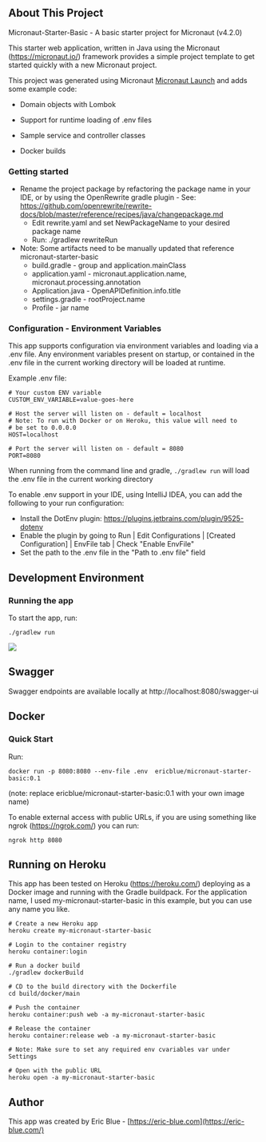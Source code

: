 ## About This Project

Micronaut-Starter-Basic - A basic starter project for Micronaut (v4.2.0)

This starter web application, written in Java using the Micronaut (https://micronaut.io/) framework provides a simple project template to get started quickly with a new Micronaut project.

This project was generated using Micronaut [Micronaut Launch](https://micronaut.io/launch/) and adds some example code:

- Domain objects with Lombok

- Support for runtime loading of .env files

- Sample service and controller classes

- Docker builds

### Getting started

* Rename the project package by refactoring the package name in your IDE, or by using the OpenRewrite gradle plugin - See: https://github.com/openrewrite/rewrite-docs/blob/master/reference/recipes/java/changepackage.md
  - Edit rewrite.yaml and set NewPackageName to your desired package name
  - Run: ./gradlew rewriteRun
* Note: Some artifacts need to be manually updated that reference micronaut-starter-basic
  - build.gradle - group and application.mainClass
  - application.yaml - micronaut.application.name, micronaut.processing.annotation 
  - Application.java - OpenAPIDefinition.info.title
  - settings.gradle - rootProject.name
  - Profile - jar name

### Configuration - Environment Variables

This app supports configuration via environment variables and loading via a .env file. Any environment variables present on startup, or contained in the .env file in the current working directory will be loaded at runtime.

Example .env file:

```
# Your custom ENV variable
CUSTOM_ENV_VARIABLE=value-goes-here

# Host the server will listen on - default = localhost
# Note: To run with Docker or on Heroku, this value will need to 
# be set to 0.0.0.0 
HOST=localhost

# Port the server will listen on - default = 8080
PORT=8080
```

When running from the command line and gradle, ```./gradlew run``` will load the .env file in the current working directory

To enable .env support in your IDE, using IntelliJ IDEA, you can add the following to your run configuration:

- Install the DotEnv plugin: https://plugins.jetbrains.com/plugin/9525-dotenv
- Enable the plugin by going to Run | Edit Configurations | [Created Configuration] | EnvFile tab | Check "Enable EnvFile"
- Set the path to the .env file in the "Path to .env file" field

## Development Environment

### Running the app

To start the app, run:

```
./gradlew run
```

![](https://eric-blue.com/micronaut-starter-basic/gradle_run.jpg?latest=4.2.0)

## Swagger

Swagger endpoints are available locally at http://localhost:8080/swagger-ui

## Docker

### Quick Start

Run:

```
docker run -p 8080:8080 --env-file .env  ericblue/micronaut-starter-basic:0.1
```

(note: replace ericblue/micronaut-starter-basic:0.1 with your own image name)

To enable external access with public URLs, if you are using something like ngrok (https://ngrok.com/) you can run:

```
ngrok http 8080
```

## Running on Heroku

This app has been tested on Heroku (https://heroku.com/) deploying as a Docker image and running with the Gradle buildpack.
For the application name, I used my-micronaut-starter-basic in this example, but you can use any name you like.

```
# Create a new Heroku app
heroku create my-micronaut-starter-basic

# Login to the container registry
heroku container:login

# Run a docker build
./gradlew dockerBuild

# CD to the build directory with the Dockerfile
cd build/docker/main

# Push the container
heroku container:push web -a my-micronaut-starter-basic

# Release the container
heroku container:release web -a my-micronaut-starter-basic

# Note: Make sure to set any required env cvariables var under Settings

# Open with the public URL
heroku open -a my-micronaut-starter-basic
```

## Author

This app was created by Eric Blue - [https://eric-blue.com](https://eric-blue.com/)
